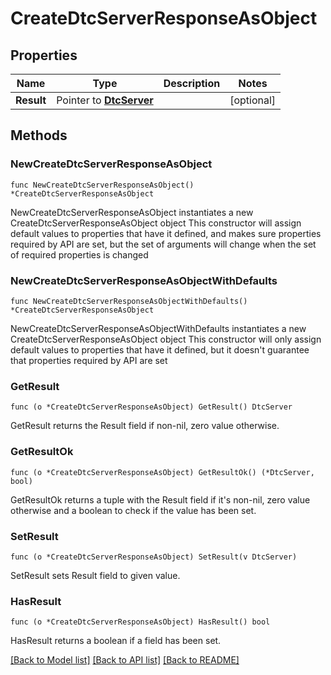 # CreateDtcServerResponseAsObject

## Properties

Name | Type | Description | Notes
------------ | ------------- | ------------- | -------------
**Result** | Pointer to [**DtcServer**](DtcServer.md) |  | [optional] 

## Methods

### NewCreateDtcServerResponseAsObject

`func NewCreateDtcServerResponseAsObject() *CreateDtcServerResponseAsObject`

NewCreateDtcServerResponseAsObject instantiates a new CreateDtcServerResponseAsObject object
This constructor will assign default values to properties that have it defined,
and makes sure properties required by API are set, but the set of arguments
will change when the set of required properties is changed

### NewCreateDtcServerResponseAsObjectWithDefaults

`func NewCreateDtcServerResponseAsObjectWithDefaults() *CreateDtcServerResponseAsObject`

NewCreateDtcServerResponseAsObjectWithDefaults instantiates a new CreateDtcServerResponseAsObject object
This constructor will only assign default values to properties that have it defined,
but it doesn't guarantee that properties required by API are set

### GetResult

`func (o *CreateDtcServerResponseAsObject) GetResult() DtcServer`

GetResult returns the Result field if non-nil, zero value otherwise.

### GetResultOk

`func (o *CreateDtcServerResponseAsObject) GetResultOk() (*DtcServer, bool)`

GetResultOk returns a tuple with the Result field if it's non-nil, zero value otherwise
and a boolean to check if the value has been set.

### SetResult

`func (o *CreateDtcServerResponseAsObject) SetResult(v DtcServer)`

SetResult sets Result field to given value.

### HasResult

`func (o *CreateDtcServerResponseAsObject) HasResult() bool`

HasResult returns a boolean if a field has been set.


[[Back to Model list]](../README.md#documentation-for-models) [[Back to API list]](../README.md#documentation-for-api-endpoints) [[Back to README]](../README.md)


